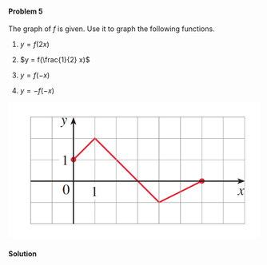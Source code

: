 <div class="alert alert-warning" role="alert">
<h4 class="alert-heading">Problem 5</h4>

The graph of $f$ is given. Use it to graph the following functions.

1. $y = f(2x)$

2. $y = f(\frac{1}{2} x)$

3. $y = f(-x)$

4. $y = -f(-x)$

</div>

![](_media/fig3.png ':size=70% :class=img-center')

<div class="alert alert-success" role="alert">
<h4 class="alert-heading">Solution</h4>



</div>

